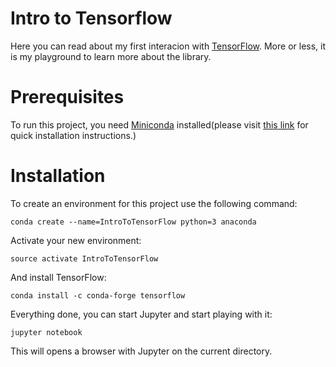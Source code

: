# Intro to Tensorflow
Here you can read about my first interacion with [TensorFlow](https://www.tensorflow.org/). More or less, it is my playground to learn more about the library.

# Prerequisites

To run this project, you need [Miniconda](https://conda.io/miniconda.html) installed(please visit [this link](https://conda.io/docs/install/quick.html) for quick installation instructions.)

# Installation
To create an environment for this project use the following command:

```
conda create --name=IntroToTensorFlow python=3 anaconda
```

Activate your new environment:

```
source activate IntroToTensorFlow
```

And install TensorFlow:

```
conda install -c conda-forge tensorflow
```

Everything done, you can start Jupyter and start playing with it:

```
jupyter notebook
```

This will opens a browser with Jupyter on the current directory.
